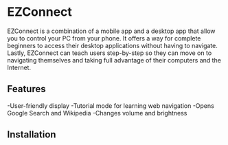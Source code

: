 # EZConnect

EZConnect is a combination of a mobile app and a desktop app that allow you to control your PC from your phone. It offers a way for complete beginners to access their desktop applications without having to navigate. Lastly, EZConnect can teach users step-by-step so they can move on to navigating themselves and taking full advantage of their computers and the Internet.


## Features

-User-friendly display
-Tutorial mode for learning web navigation
-Opens Google Search and Wikipedia
-Changes volume and brightness

## Installation

